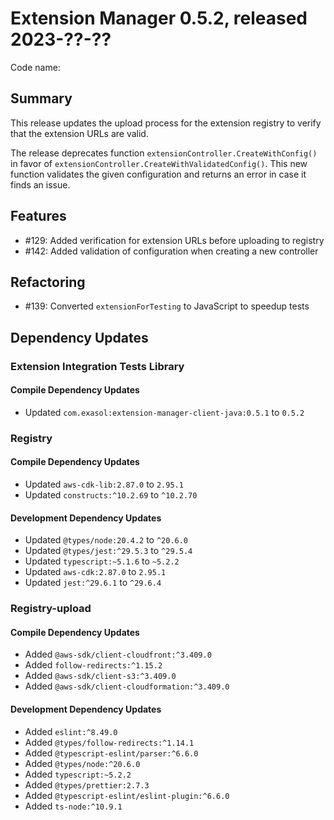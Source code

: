 # Extension Manager 0.5.2, released 2023-??-??

Code name:

## Summary

This release updates the upload process for the extension registry to verify that the extension URLs are valid.

The release deprecates function `extensionController.CreateWithConfig()` in favor of `extensionController.CreateWithValidatedConfig()`. This new function validates the given configuration and returns an error in case it finds an issue.

## Features

* #129: Added verification for extension URLs before uploading to registry
* #142: Added validation of configuration when creating a new controller

## Refactoring

* #139: Converted `extensionForTesting` to JavaScript to speedup tests

## Dependency Updates

### Extension Integration Tests Library

#### Compile Dependency Updates

* Updated `com.exasol:extension-manager-client-java:0.5.1` to `0.5.2`

### Registry

#### Compile Dependency Updates

* Updated `aws-cdk-lib:2.87.0` to `2.95.1`
* Updated `constructs:^10.2.69` to `^10.2.70`

#### Development Dependency Updates

* Updated `@types/node:20.4.2` to `^20.6.0`
* Updated `@types/jest:^29.5.3` to `^29.5.4`
* Updated `typescript:~5.1.6` to `~5.2.2`
* Updated `aws-cdk:2.87.0` to `2.95.1`
* Updated `jest:^29.6.1` to `^29.6.4`

### Registry-upload

#### Compile Dependency Updates

* Added `@aws-sdk/client-cloudfront:^3.409.0`
* Added `follow-redirects:^1.15.2`
* Added `@aws-sdk/client-s3:^3.409.0`
* Added `@aws-sdk/client-cloudformation:^3.409.0`

#### Development Dependency Updates

* Added `eslint:^8.49.0`
* Added `@types/follow-redirects:^1.14.1`
* Added `@typescript-eslint/parser:^6.6.0`
* Added `@types/node:^20.6.0`
* Added `typescript:~5.2.2`
* Added `@types/prettier:2.7.3`
* Added `@typescript-eslint/eslint-plugin:^6.6.0`
* Added `ts-node:^10.9.1`
